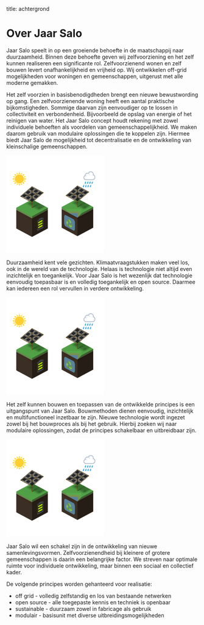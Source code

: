 title:  achtergrond

Over Jaar Salo
==============

Jaar Salo speelt in op een groeiende behoefte in de maatschappij naar duurzaamheid. Binnen deze behoefte geven wij zelfvoorziening en het zelf kunnen realiseren een significante rol. Zelfvoorzienend wonen en zelf bouwen levert onafhankelijkheid en vrijheid op. Wij ontwikkelen off-grid mogelijkheden voor woningen en gemeenschappen, uitgerust met alle moderne gemakken. 

Het zelf voorzien in basisbenodigdheden brengt een nieuwe bewustwording op gang. Een zelfvoorzienende woning heeft een aantal praktische bijkomstigheden. Sommige daarvan zijn eenvoudiger op te lossen in collectiviteit en verbondenheid. Bijvoorbeeld de opslag van energie of het reinigen van water. Het Jaar Salo concept houdt rekening met zowel individuele behoeften als voordelen van gemeenschappelijkheid. We maken daarom gebruik van modulaire oplossingen die te koppelen zijn. Hiermee biedt Jaar Salo de mogelijkheid tot decentralisatie en de ontwikkeling van kleinschalige gemeenschappen.

![Technologie iconen](assets/icon1.png)

Duurzaamheid kent vele gezichten. Klimaatvraagstukken maken veel los, ook in de wereld van de technologie. Helaas is technologie niet altijd even inzichtelijk en toegankelijk.
Voor Jaar Salo is het wezenlijk dat technologie eenvoudig toepasbaar is en volledig toegankelijk en open source. Daarmee kan iedereen een rol vervullen in verdere ontwikkeling.

![Bouwen icoon](assets/icon1.png)

Het zelf kunnen bouwen en toepassen van de ontwikkelde principes is een uitgangspunt van Jaar Salo. Bouwmethoden dienen eenvoudig, inzichtelijk en multifunctioneel inzetbaar te zijn.
Nieuwe technologie wordt ingezet zowel bij het bouwproces als bij het gebruik. Hierbij zoeken wij naar modulaire oplossingen, zodat de principes schakelbaar en uitbreidbaar zijn.

![Leven icoon](assets/icon1.png)

Jaar Salo wil een schakel zijn in de ontwikkeling van nieuwe samenlevingsvormen.
Zelfvoorzienendheid bij kleinere of grotere gemeenschappen is daarin een belangrijke factor.
We streven naar optimale ruimte voor individuele ontwikkeling, maar binnen een sociaal en collectief kader.

De volgende principes worden gehanteerd voor realisatie:

* off grid - volledig zelfstandig en los van bestaande netwerken
* open source - alle toegepaste kennis en techniek is openbaar
* sustainable - duurzaam zowel in fabricage als gebruik
* modulair - basisunit met diverse uitbreidingsmogelijkheden
